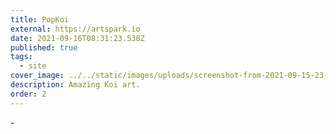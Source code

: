 ```yaml
---
title: PopKoi
external: https://artspark.io
date: 2021-09-16T08:31:23.538Z
published: true
tags:
  - site
cover_image: ../../static/images/uploads/screenshot-from-2021-09-15-23-20-05.png
description: Amazing Koi art.
order: 2
---
```

\-
